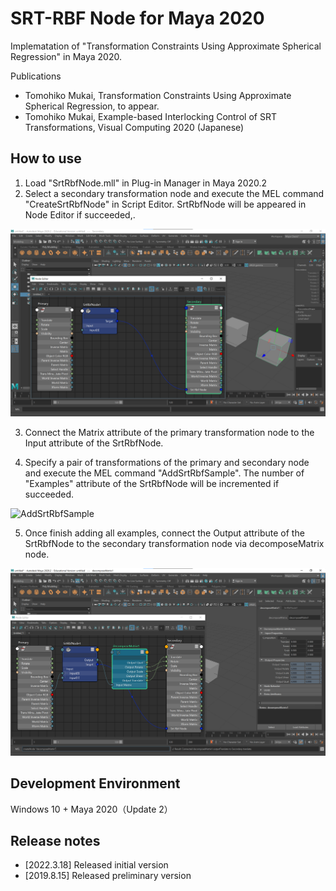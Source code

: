# SRT-RBF Node for Maya 2020
Implematation of "Transformation Constraints Using Approximate Spherical Regression" in Maya 2020.

Publications
- Tomohiko Mukai, Transformation Constraints Using Approximate Spherical Regression, to appear.
- Tomohiko Mukai, Example-based Interlocking Control of SRT Transformations, Visual Computing 2020 (Japanese)

## How to use
1. Load "SrtRbfNode.mll" in Plug-in Manager in Maya 2020.2
2. Select a secondary transformation node and execute the MEL command "CreateSrtRbfNode" in Script Editor. SrtRbfNode will be appeared in Node Editor if succeeded,.

![CreateSrtRbfNode](https://github.com/TomohikoMukai/SrtRbfNode/blob/image/CreateSrtRbfNode.png)

3. Connect the Matrix attribute of the primary transformation node to the Input attribute of the SrtRbfNode.

4. Specify a pair of transformations of the primary and secondary node and execute the MEL command "AddSrtRbfSample". The number of "Examples" attribute of the SrtRbfNode will be incremented if succeeded.

![AddSrtRbfSample](https://github.com/TomohikoMukai/SrtRbfNode/blob/image/AddSrtRbfSample.png)

5. Once finish adding all examples, connect the Output attribute of the SrtRbfNode to the secondary transformation node via decomposeMatrix node.

![SrtRbfNodeOutput](https://github.com/TomohikoMukai/SrtRbfNode/blob/image/SrtRbfNodeOutput.png)

## Development Environment
Windows 10 + Maya 2020（Update 2）

## Release notes
- [2022.3.18] Released initial version
- [2019.8.15] Released preliminary version

